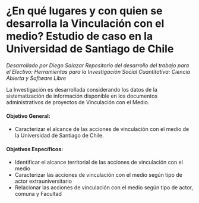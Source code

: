# ¿En qué lugares y con quien se desarrolla la Vinculación con el medio? Estudio de caso en la Universidad de Santiago de Chile

_Desarrollado por Diego Salazar_
_Repositorio del desarrollo del trabajo para el Electivo: Herramientas para la Investigación Social Cuantitativa: Ciencia Abierta y Software Libre_

La Investigación es desarrollada considerando los datos de la sistematización de información disponible en los documentos administrativos de proyectos de Vinculación con el Medio. 

#### Objetivo General:

- Caracterizar el alcance de las acciones de vinculación con el medio de la Universidad de Santiago de Chile.

#### Objetivos Específicos:

- Identificar el alcance territorial de las acciones de vinculación con el medio
- Caracterizar las acciones de vinculación con el medio según tipo de actor extrauniversitario
- Relacionar las acciones de vinculación con el medio según tipo de actor, comuna y Facultad
